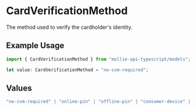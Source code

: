 # CardVerificationMethod

The method used to verify the cardholder's identity.

## Example Usage

```typescript
import { CardVerificationMethod } from "mollie-api-typescript/models";

let value: CardVerificationMethod = "no-cvm-required";
```

## Values

```typescript
"no-cvm-required" | "online-pin" | "offline-pin" | "consumer-device" | "signature" | "signature-and-online-pin" | "online-pin-and-signature" | "none" | "failed"
```
